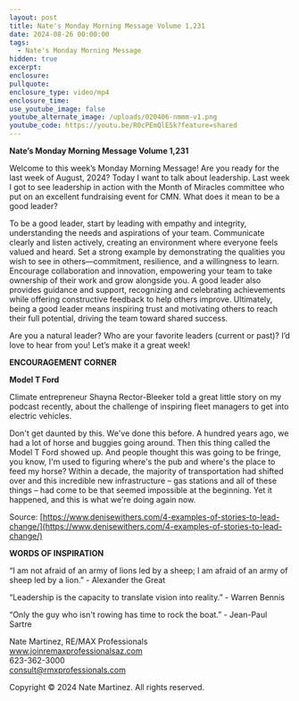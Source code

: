 ```yaml
---
layout: post
title: Nate's Monday Morning Message Volume 1,231
date: 2024-08-26 00:00:00
tags:
  - Nate's Monday Morning Message
hidden: true
excerpt:
enclosure:
pullquote:
enclosure_type: video/mp4
enclosure_time:
use_youtube_image: false
youtube_alternate_image: /uploads/020406-nmmm-v1.png
youtube_code: https://youtu.be/R0cPEmQlE5k?feature=shared
---
```

**Nate’s Monday Morning Message Volume 1,231**

Welcome to this week’s Monday Morning Message! Are you ready for the last week of August, 2024? Today I want to talk about leadership. Last week I got to see leadership in action with the Month of Miracles committee who put on an excellent fundraising event for CMN. What does it mean to be a good leader?

To be a good leader, start by leading with empathy and integrity, understanding the needs and aspirations of your team. Communicate clearly and listen actively, creating an environment where everyone feels valued and heard. Set a strong example by demonstrating the qualities you wish to see in others—commitment, resilience, and a willingness to learn. Encourage collaboration and innovation, empowering your team to take ownership of their work and grow alongside you. A good leader also provides guidance and support, recognizing and celebrating achievements while offering constructive feedback to help others improve. Ultimately, being a good leader means inspiring trust and motivating others to reach their full potential, driving the team toward shared success.

Are you a natural leader? Who are your favorite leaders (current or past)? I’d love to hear from you! Let’s make it a great week!

**ENCOURAGEMENT CORNER**&nbsp;

**Model T Ford**

Climate entrepreneur Shayna Rector-Bleeker told a great little story on my podcast recently, about the challenge of inspiring fleet managers to get into electric vehicles.

Don't get daunted by this. We've done this before. A hundred years ago, we had a lot of horse and buggies going around. Then this thing called the Model T Ford showed up. And people thought this was going to be fringe, you know, I'm used to figuring where's the pub and where's the place to feed my horse? Within a decade, the majority of transportation had shifted over and this incredible new infrastructure – gas stations and all of these things – had come to be that seemed impossible at the beginning. Yet it happened, and this is what we're doing again now.

Source: [https://www.denisewithers.com/4-examples-of-stories-to-lead-change/](https://www.denisewithers.com/4-examples-of-stories-to-lead-change/)

**WORDS OF INSPIRATION**

“I am not afraid of an army of lions led by a sheep; I am afraid of an army of sheep led by a lion.” - Alexander the Great

“Leadership is the capacity to translate vision into reality.” - Warren Bennis

“Only the guy who isn't rowing has time to rock the boat.” - Jean-Paul Sartre

Nate Martinez, RE/MAX Professionals<br>www.joinremaxprofessionalsaz.com<br>623-362-3000<br>consult@rmxprofessionals.com

Copyright © 2024 Nate Martinez. All rights reserved.